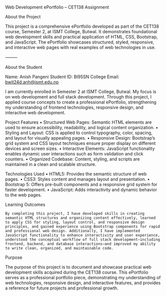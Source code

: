 Web Development ePortfolio – CET138 Assignment

About the Project

This project is a comprehensive ePortfolio developed as part of the CET138 course, Semester 2, at ISMT College, Butwal. It demonstrates foundational web development skills and practical application of HTML, CSS, Bootstrap, and JavaScript. The ePortfolio showcases structured, styled, responsive, and interactive web pages with real examples of web technologies in use.

⸻

About the Student

Name: Anish Pangeni
Student ID: BI95SN
College Email: bwit24d.anh@ismt.edu.np

I am currently enrolled in Semester 2 at ISMT College, Butwal. My focus is on web development and full stack development. Through this project, I applied course concepts to create a professional ePortfolio, strengthening my understanding of frontend technologies, responsive design, and interactive web development.



Project Features
	•	Structured Web Pages: Semantic HTML elements are used to ensure accessibility, readability, and logical content organization.
	•	Styling and Layout: CSS is applied to control typography, color, spacing, and layout for visually appealing pages.
	•	Responsive Design: Bootstrap’s grid system and CSS layout techniques ensure proper display on different devices and screen sizes.
	•	Interactive Elements: JavaScript functionality enables dynamic user interactions such as form validation and click counters.
	•	Organized Codebase: Content, styling, and scripts are maintained in a clean and scalable structure.



Technologies Used
	•	HTML5: Provides the semantic structure of web pages.
	•	CSS3: Styles content and manages layout and presentation.
	•	Bootstrap 5: Offers pre-built components and a responsive grid system for faster development.
	•	JavaScript: Adds interactivity and dynamic behavior to the web pages.



Learning Outcomes

   
	By completing this project, I have developed skills in creating semantic HTML structures and organizing content effectively, learned to apply CSS for styling, layout control, and responsive design principles, and gained experience using Bootstrap components for rapid and professional web design. Additionally, I have implemented JavaScript functionality to enhance interactivity and user experience, understood the conceptual workflow of full stack development—including frontend, backend, and database interactions—and improved my ability to write clean, organized, and maintainable code.



Purpose

The purpose of this project is to document and showcase practical web development skills acquired during the CET138 course. This ePortfolio serves as a professional portfolio piece, demonstrating my understanding of web technologies, responsive design, and interactive features, and provides a reference for future projects and professional growth.
